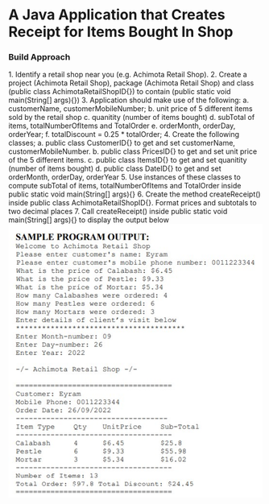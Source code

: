 <h1>A Java Application that Creates Receipt for Items Bought In Shop</h1>
<h3>Build Approach</h3>

<p>1. Identify a retail shop near you (e.g. Achimota Retail Shop). 
2. Create a project (Achimota Retail Shop), package (Achimota Retail Shop)
and class (public class AchimotaRetailShopID{}) to contain (public static void
main(String[] args){})
3. Application should make use of the following: 
a. customerName, customerMobileNumber;
b. unit price of 5 different items sold by the retail shop
c. quanitity (number of items bought)
d. subTotal of items, totalNumberOfItems and TotalOrder
e. orderMonth, orderDay, orderYear; 
f. totalDiscount = 0.25 * totalOrder;
4. Create the following classes; 
a. public class CustomerID{} to get and set customerName,
customerMobileNumber.
b. public class PricesID{} to get and set unit price of the 5 different items.
c. public class ItemsID{} to get and set quanitity (number of items bought)
d. public class DateID{} to get and set orderMonth, orderDay, orderYear
5. Use instances of these classes to compute subTotal of items, totalNumberOfItems
and TotalOrder inside public static void main(String[] args){} 
6. Create the method createReceipt() inside public class
AchimotaRetailShopID{}. Format prices and subtotals to two decimal places
7. Call createReceipt() inside public static void main(String[] args){} to display 
the output below
<img src="img/Output.jpg" alt = "output sample">














</p>